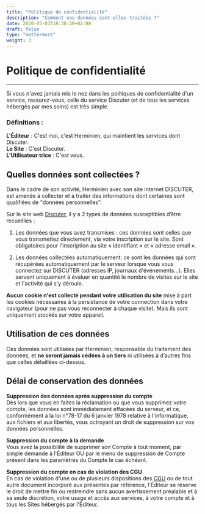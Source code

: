 ```yaml
---
title: "Politique de confidentialité"
description: "Comment vos données sont-elles traitées ?"
date: 2020-05-03T19:30:29+02:00
draft: false
type: "mattermost"
weight: 3
---
```

# Politique de confidentialité

_____


Si vous n'avez jamais mis le nez dans les politiques de confidentialité d'un service, rassurez-vous, celle du service Discuter (et de tous les services hébergés par mes soins) est très simple.

### Définitions :
**L'Éditeur** : C'est moi, c'est Herminien, qui maintient les services dont Discuter. \
**Le Site** : C'est Discuter. \
**L'Utilisateur·trice** : C'est vous.


## Quelles données sont collectées ?

Dans le cadre de son activité, Herminien avec son site internet DISCUTER, est amenée à collecter et à traiter des informations dont certaines sont qualifiées de "données personnelles".

Sur le site web [Discuter](https://discuter.pcet.link), il y a 2 types de données susceptibles d’être recueillies :

1. Les données que vous avez transmises : ces données sont celles que vous transmettez directement, via votre inscription sur le site. Sont obligatoires pour l'inscription au site « identifiant » et « adresse email ».

2. Les données collectées automatiquement: ce sont les données qui sont récupérées automatiquement par le serveur lorsque vous vous connectez sur DISCUTER (adresses IP, journaux d'événements...). Elles servent uniquement à évaluer en quantité le nombre de visites sur le site et l'activité qui s'y déroule.

**Aucun cookie n'est collecté pendant votre utilisation du site** mise à part les cookies nécessaires à la persistance de votre connection dans votre navigateur (pour ne pas vous reconnecter à chaque visite). Mais ils sont uniquement stockés sur votre appareil.

## Utilisation de ces données
Ces données sont utilisées par Herminien, responsable du traitement des données, et **ne seront jamais cédées à un tiers** ni utilisées à d’autres fins que celles détaillées ci-dessus.

## Délai de conservation des données
**Suppression des données après suppression du compte** \
Dès lors que vous en faites la réclamation ou que vous supprimez votre compte, les données sont immédiatement effacées du serveur, et ce, conformément à la loi n°78-17 du 6 janvier 1978 relative à l'informatique, aux fichiers et aux libertés, vous octroyant un droit de suppression sur vos données personnelles.

**Suppression du compte à la demande** \
Vous avez la possibilité de supprimer son Compte à tout moment, par simple demande à l'Éditeur OU par le menu de suppression de Compte présent dans les paramètres du Compte le cas échéant.

**Suppression du compte en cas de violation des CGU** \
En cas de violation d'une ou de plusieurs dispositions des [CGU](../conditions-d-utilisation) ou de tout autre document incorporé aux présentes par référence, l'Éditeur se réserve le droit de mettre fin ou restreindre sans aucun avertissement préalable et à sa seule discrétion, votre usage et accès aux services, à votre compte et à tous les Sites hébergés par l'Éditeur.
